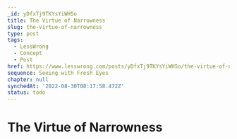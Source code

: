 ```yaml
---
_id: yDfxTj9TKYsYiWH5o
title: The Virtue of Narrowness
slug: the-virtue-of-narrowness
type: post
tags:
  - LessWrong
  - Concept
  - Post
href: https://www.lesswrong.com/posts/yDfxTj9TKYsYiWH5o/the-virtue-of-narrowness
sequence: Seeing with Fresh Eyes
chapter: null
synchedAt: '2022-08-30T08:17:58.472Z'
status: todo
---
```


# The Virtue of Narrowness
